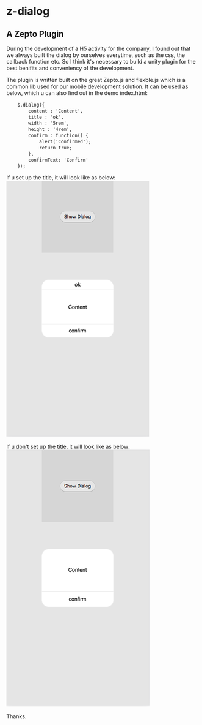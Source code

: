 # z-dialog

## A Zepto Plugin

During the development of a H5 activity for the company, I found out that we always built the dialog by ourselves everytime, such as the css, the callback function etc. So I think it's necessary to build a unity plugin for the best benifits and conveniency of the development.


The plugin is written built on the great Zepto.js and flexble.js which is a common lib used for our mobile development solution.
It can be used as below, which u can also find out in the demo index.html:

```
    $.dialog({
        content : 'Content',
        title : 'ok',
        width : '5rem',
        height : '4rem',
        confirm : function() {
            alert('Confirmed');
            return true;
        },
        confirmText: 'Confirm'
    });
```
If u set up the title, it will look like as below:
![img](/images/z_dialog.png)

If u don't set up the title, it will look like as below:
![img](/images/z_dialog2.png)

Thanks.
